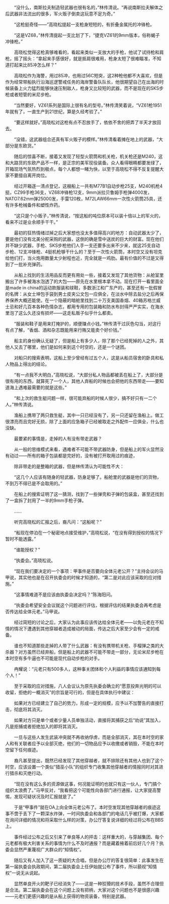 　　“没什么，南斯拉夫制造轻武器也很有名的，”林传清说。“再说南斯拉夫解体之后武器非法流出的很多，军火贩子倒卖这玩意不足为奇。”

　　“这枪挺奇怪——”高晓松提起一支枪身短短的，有折叠金属托的冲锋枪。

　　“这是VZ68，”林传清提起一支比划了下，“捷克VZ61的9mm版本，俗称蝎子冲锋枪。”

　　高晓松觉得这枪真够难看的，看起来类似一支放大的手枪，他试了试持枪和肩枪，摇了摇头：“拿起来手感很好，就是抵肩很难用，枪身太短了很难瞄准，不知道打起来比85冲怎么样？”

　　高晓松作为海警，用过85冲，也用过56C短突，这2种枪他都不大喜欢，但是作为经常带船执行沿海巡逻警戒任务的海岸警备队队长，他很期望自己在出海的时候装备上火力猛烈能够快速压制敌人，枪身又比较短的武器，而不是现在的SKS步枪或者短管的米尼步枪。

　　“当然要好，VZ61系列是国际上很有名的型号。”林传清笑着说，“VZ61枪1951年就有了，一直生产到21世纪，算是久经考验了。”

　　“要这样就好。”高晓松对这枪有点不忍放手了，依依不舍的把弄了半天才放回去。

　　“没错，这武器组合还真有军火贩子的模样。”林传清看着摊在地上的武器，“大部分是东欧货。”

　　随后的惊喜不断，接着又发现了轻型火箭筒和机关枪，机关枪还是M240，这和大路货的东欧产品不一样，是正宗的美军现役装备。众人看得眼睛都要发绿了，开箱现场气氛热烈到极点，每个人都想一睹为快，以至于高晓松不得不反复提醒大家不要擅自离开岗位。

　　经过开箱逐一清点登记，这艘船上一共有M77B1自动步枪25支，M240机枪4挺，CZ99手枪36支，VZ68冲锋枪12支，9mm派拉贝鲁姆手枪弹4000发，NATO7.62mm弹25000发，手雷120枚，M72LAW66mm一次性火箭筒25具，还有许多枪械备件和塑性炸药。

　　“这只是个小贩子，”林传清说，“按这船的吨位原本可以装十倍以上的军火的，看来不过是业余顺手干干。”

　　最初的狂热情绪过掉之后大家想也没太多值得高兴的地方：自动武器太少了，要是他们没有北美分舵采购的武器，这倒的确是雪中送炭的巨大的财富。现在他们并不缺少武器，手枪、SKS步枪他们人手一支还要多出来不少来，就这25支自动步枪、12支冲锋枪、4挺机枪够干什么的？至于一次性火箭筒，本时空又没有坦克给他们打，当火炮用数量太少射程也近，完全就是一鸡肋。最有价值的不过是又得到了一批补充弹药。

　　从船上找到的生活用品反而更有用处一些，接着又发现了其他货物：从舱室里搬出了许多被海水泡透了的大包——原先在水里根本拿不动。现在打开一看里面全是made in china的运动款服装和球鞋，多数浙江和广东产的，甚至还有一批假冒的名牌：从女士坤包手袋到男士皮夹公文包一应俱全，在淡水中除去盐分之后再保养保养大概还能使。在一个隐蔽的暗舱里找到二十万支美国香烟、40箱苏格兰威士忌和好几百本各种色情杂志，都用专用的包装箱和防水布封得严严实实，在海水里泡了这么久还没有损坏——这走私贩子似乎什么都卖。

　　“服装和鞋子是用来打掩护的，顺便赚点小钱。”林传清干过灰色勾当，对这行有点了解，“香烟、酒和杂志既能用来行贿又能卖个好价钱。”

　　船主的身份确认无疑了，但是船上有多少人，除了那个已经死掉的人之外，其他人又去了哪里，他们是如何来到这个时空的，还是一个谜团。

　　对船只的搜索表明，这船上至少曾经有过五个人，这是从船员宿舍的卧具和私人物品上得出的结论。

　　“有一点我不大明白，”高晓松说，“大部分私人物品都被丢在船上了，大部分是很有用的东西，就算死了一个人，其他人弃船的时候也会把他的东西带走——要知道海上遇难最需要的就是这些。”

　　“和上次的救生艇问题一样，很可能弃船的时候人很少，搞不好只有一二个人。”林传清说。

　　渔船上携带了两只救生艇，其中一只已经没有了，另一只还留在渔船上。做工很漂亮而且完好无损，除了上面的应急箱子已经被取走之外配件一应俱全，什么也没缺。

　　最要紧的事情是，走掉的人有没有带走武器？

　　从一般的思维模式来看，遇难者不可能不带武器防身，但是船上的军火显然没有动过——所有的箱子包装都是完好的，没有被打开取用过的痕迹，

　　除非带走的是整箱的武器，但是林传清认为可能性不大：

　　“这几个人应该有随身的轻武器，防身足够了。船舱里的武器是他们的货物，不到万不得已是不会取用的。”

　　在船上的搜索证明了这一猜测，找到了一些弹壳和子弹的包装盒，甚至还找到了一盒拆了封用了一半的9mm手枪子弹。

　　……

　　听完高晓松的汇报之后，裔凡问：“这船呢？”

　　“船现在停泊在一个秘密地点接受维护，”高晓松说，“在没有得到授权的情况下暂时不能透露。”

　　“谁能授权？”

　　“执委会。”高晓松说。

　　“现在我们要决定的一个事项：甲事件是否要向全体元老公开？”主持会议的马甲说，其实他也是在召开执委会的时候才知道的，“第二是对此应该采取的应对措施。”

　　“这事情难道不是应该由执委会决定吗？”陈海阳问。

　　“执委会希望安全会议就这个问题进行评估，根据评估的结果执委会再考虑是否传达给全体元老。”马甲说。

　　经过简短的讨论之后，大家认为此事应该传达给全体元老——以免元老在不知情的情况下遭遇到其他穿越者造成被动的局面，传达之后大家至少会有一定的戒备。

　　谁也不知道那些走掉的人带了什么武器：有没有携带机关枪、手榴弹之类的大杀器？对方虽然已经弃船，但是船上的武器不可能不带走一部分，无论米尼步枪在本时空有多牛逼也不可能是现代自动步枪的对手。

　　冉耀说：“元老只有500多人，这种事关团体和个人利益的事情应该通知到每个人！”

　　至于采取的应对措施，八人会议认为原先执委会确立的“愿意投奔光明的可以收留，拒绝的一概消灭”的宗旨是可行的，但是在具体执行中建议：

　　如果对方已经建立了自己的势力，形成一定的规模，应予以不加警告的直接打击，彻底将其消灭。

　　如果对方只是单个或者少量人员单独活动，直接将其捕获之后“劝说”其加入，凡是拒捕或者拒绝加入的即将其消灭。

　　一旦与这些人发生武装冲突就不再收纳俘虏，而是全部消灭，其在本时空的家人和有关联者应予以全部灭绝，他们的一切物品应予以收缴或者销毁，不能在本时空留下任何痕迹。

　　裔凡甚至提出，既然已经发现了其他穿越者，就不排除还有其他人也到了这个时空，应该设置一个类似“猎巫小队”的组织专门收集其他穿越者的情报同时对其进行猎杀和灭绝行动。

　　“现在没有这么多的资源做这事，何况能证明的也就只有这一伙人，专门搞个组织太浪费了。”马甲反对，“我看把这个可能性向各部门进行通报，让大家提高警惕，发现可疑状况及时汇报就是了。”

　　于是“甲事件”就在OA上向全体元老公布了。本时空发现其他穿越者的痕迹这事不啻于丢下了一颗深水炸弹，一时间执委会和各部门的电话几乎被打爆，大家都在询问详细的情况和将采取什么样的对策，办公厅答复说详细的经过将公布在BBS上。

　　事件经过公布之后又引来了单良等人的抨击：这样重大的，与穿越集团、每个元老都有极大利害关系的事情为什么不及时通报？而是藏着掖着前后好几个月？执委会显然严重蔑视广大群众的“知情权”。

　　随后又有人加入了这一质疑的大合唱，但是办公厅的答复很简单：此事发生在第一届执委会执政期间，第二届执委会上任伊始就公布了事件，所以藐视“知情权”一说无从说起。

　　显然单良开火的靶子已经消失了——这是一种狡猾的技术手段，虽然不合理但是合法。第二届执委会在这个问题上没有把柄，大家对这个问题也不是很感兴趣——元老们更感兴趣的是从船上获得的物资装备，特别是武器。

